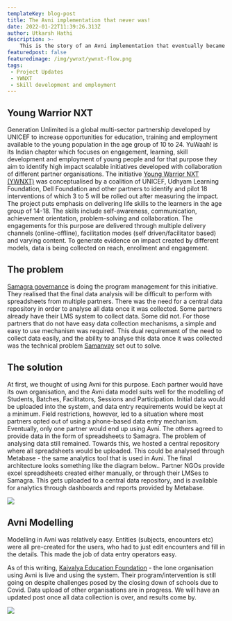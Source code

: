 ```yaml
---
templateKey: blog-post
title: The Avni implementation that never was!
date: 2022-01-22T11:39:26.313Z
author: Utkarsh Hathi
description: >-
    This is the story of an Avni implementation that eventually became something entirely different. 
featuredpost: false
featuredimage: /img/ywnxt/ywnxt-flow.png
tags:
 - Project Updates
 - YWNXT
 - Skill development and employment
---
```


Young Warrior NXT
------------------------
Generation Unlimited is a global multi-sector partnership developed by UNICEF to increase opportunities for education, training and employment available to the young population in the age group of 10 to 24. YuWaah! is its Indian chapter which focuses on engagement, learning, skill development and employment of young people and for that purpose they aim to identify high impact scalable initiatives developed with collaboration of different partner organisations. The initiative <a href="https://www.yuwaah.org/youngwarrior" target="_blank" rel="noopener noreferrer">Young Warrior NXT (YWNXT)</a>  was conceptualised by a coalition of UNICEF, Udhyam Learning Foundation, Dell Foundation and other partners to identify and pilot 18 interventions of which 3 to 5 will be rolled out after measuring the impact.
The project puts emphasis on delivering life skills to the learners in the age group of 14-18. The skills include self-awareness, communication, achievement orientation, problem-solving and collaboration. The engagements for this purpose are delivered through multiple delivery channels (online-offline), facilitation modes (self driven/facilitator based) and varying content.
To generate evidence on impact created by different models, data is being collected on reach, enrollment and engagement.

The problem
--------------------------

<a href="https://www.samagragovernance.in/" target="_blank" rel="noopener noreferrer">Samagra governance</a> is doing the program management for this initiative. They realised that the final data analysis will be difficult to perform with spreadsheets from multiple partners. There was the need for a central data repository in order to analyse all data once it was collected.
Some partners already have their LMS system to collect data. Some did not. For those partners that do not have easy data collection mechanisms, a simple and easy to use mechanism was required. 
This dual requirement of the need to collect data easily, and the ability to analyse this data once it was collected was the technical problem <a href="https://www.samanvayfoundation.org/" target="_blank" rel="noopener noreferrer">Samanvay</a> set out to solve.
 
The solution
---------------------------
At first, we thought of using Avni for this purpose. Each partner would have its own organisation, and the Avni data model suits well for the modelling of Students, Batches, Facilitators, Sessions and Participation. Initial data would be uploaded into the system, and data entry requirements would be kept at a minimum. 
Field restrictions, however, led to a situation where most partners opted out of using a phone-based data entry mechanism. Eventually, only one partner would end up using Avni. The others agreed to provide data in the form of spreadsheets to Samagra. 
The problem of analysing data still remained. Towards this, we hosted a central repository where all spreadsheets would be uploaded. This could be analysed through Metabase - the same analytics tool that is used in Avni. 
The final architecture looks something like the diagram below.. Partner NGOs provide excel spreadsheets created either manually, or through their LMSes to Samagra. This gets uploaded to a central data repository, and is available for analytics through dashboards and reports provided by Metabase.

![](/img/ywnxt/ywnxt-flow.png)


Avni Modelling
-----------------
Modelling in Avni was relatively easy. Entities (subjects, encounters etc) were all pre-created for the users, who had to just edit encounters and fill in the details. This made the job of data entry operators easy. 

As of this writing, <a href="https://kaivalyaeducation.org/" target="_blank" rel="noopener noreferrer">Kaivalya Education Foundation</a> - the lone organisation using Avni is live and using the system. Their program/intervention is still going on despite challenges posed by the closing down of schools due to Covid. Data upload of other organisations are in progress. We will have an updated post once all data collection is over, and results come by. 

![](/img/ywnxt/avni-modelling-kef.png)

